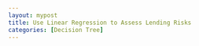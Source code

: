 ```yaml
---
layout: mypost
title: Use Linear Regression to Assess Lending Risks
categories: [Decision Tree]
---
```

